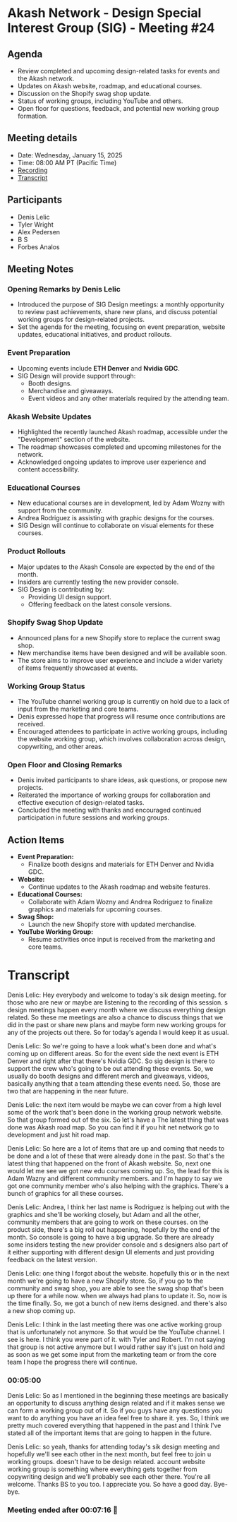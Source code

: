 # Akash Network - Design Special Interest Group (SIG) - Meeting #24

## Agenda
- Review completed and upcoming design-related tasks for events and the Akash network.
- Updates on Akash website, roadmap, and educational courses.
- Discussion on the Shopify swag shop update.
- Status of working groups, including YouTube and others.
- Open floor for questions, feedback, and potential new working group formation.

## Meeting details
- Date: Wednesday, January 15, 2025
- Time: 08:00 AM PT (Pacific Time)
- [Recording](https://p43vimej7j2tgtly3mbpdtnekobjmwwqwdw6gx655zgb3ganz3yq.arweave.net/fzdUMIn6dTNNeNsC8c2kU4KWWtCw7eNf3e5MHZgNzvE)
- [Transcript](#transcript)

## Participants
- Denis Lelic
- Tyler Wright
- Alex Pedersen
- B S
- Forbes Analos

## Meeting Notes

### Opening Remarks by Denis Lelic
- Introduced the purpose of SIG Design meetings: a monthly opportunity to review past achievements, share new plans, and discuss potential working groups for design-related projects.
- Set the agenda for the meeting, focusing on event preparation, website updates, educational initiatives, and product rollouts.

### Event Preparation
- Upcoming events include **ETH Denver** and **Nvidia GDC**.
- SIG Design will provide support through:
  - Booth designs.
  - Merchandise and giveaways.
  - Event videos and any other materials required by the attending team.

### Akash Website Updates
- Highlighted the recently launched Akash roadmap, accessible under the "Development" section of the website.
- The roadmap showcases completed and upcoming milestones for the network.
- Acknowledged ongoing updates to improve user experience and content accessibility.

### Educational Courses
- New educational courses are in development, led by Adam Wozny with support from the community.
- Andrea Rodriguez is assisting with graphic designs for the courses.
- SIG Design will continue to collaborate on visual elements for these courses.

### Product Rollouts
- Major updates to the Akash Console are expected by the end of the month.
- Insiders are currently testing the new provider console.
- SIG Design is contributing by:
  - Providing UI design support.
  - Offering feedback on the latest console versions.

### Shopify Swag Shop Update
- Announced plans for a new Shopify store to replace the current swag shop.
- New merchandise items have been designed and will be available soon.
- The store aims to improve user experience and include a wider variety of items frequently showcased at events.

### Working Group Status
- The YouTube channel working group is currently on hold due to a lack of input from the marketing and core teams.
- Denis expressed hope that progress will resume once contributions are received.
- Encouraged attendees to participate in active working groups, including the website working group, which involves collaboration across design, copywriting, and other areas.

### Open Floor and Closing Remarks
- Denis invited participants to share ideas, ask questions, or propose new projects.
- Reiterated the importance of working groups for collaboration and effective execution of design-related tasks.
- Concluded the meeting with thanks and encouraged continued participation in future sessions and working groups.

## Action Items
- **Event Preparation:**
  - Finalize booth designs and materials for ETH Denver and Nvidia GDC.
- **Website:**
  - Continue updates to the Akash roadmap and website features.
- **Educational Courses:**
  - Collaborate with Adam Wozny and Andrea Rodriguez to finalize graphics and materials for upcoming courses.
- **Swag Shop:**
  - Launch the new Shopify store with updated merchandise.
- **YouTube Working Group:**
  - Resume activities once input is received from the marketing and core teams.

# **Transcript**

Denis Lelic: Hey everybody and welcome to today's sik design meeting. for those who are new or maybe are listening to the recording of this session. s design meetings happen every month where we discuss everything design related.  So these me meetings are also a chance to discuss things that we did in the past or share new plans and maybe form new working groups for any of the projects out there. So for today's agenda I would keep it as usual.

Denis Lelic: So we're going to have a look what's been done and what's coming up on different areas. So for the event side the next event is ETH Denver and right after that there's Nvidia GDC. So sig design is there to support the crew who's going to be out attending these events. So, we usually do booth designs and different merch and giveaways, videos, basically anything that a team attending these events need. So, those are two that are happening in the near future.

Denis Lelic: the next item would be maybe we can cover from a high level some of the work that's been done in the working group network website.  So that group formed out of the six. So let's have a The latest thing that was done was Akash road map. So you can find it if you hit net network go to development and just hit road map.

Denis Lelic: So here are a lot of items that are up and coming that needs to be done and a lot of these that were already done in the past. So that's the latest thing that happened on the front of Akash website.  So, next one would let me see we got new edu courses coming up. So, the lead for this is Adam Wazny and different community members. and I'm happy to say we got one community member who's also helping with the graphics. There's a bunch of graphics for all these courses.

Denis Lelic: Andrea, I think her last name is Rodriguez is helping out with the graphics and she'll be working closely, but Adam and all the other, community members that are going to work on these courses. on the product side, there's a big roll out happening, hopefully by the end of the month.  So console is going to have a big upgrade. So there are already some insiders testing the new provider console and s designers also part of it either supporting with different design UI elements and just providing feedback on the latest version.

Denis Lelic: one thing I forgot about the website. hopefully this or in the next month we're going to have a new Shopify store. So, if you go to the community and swag shop, you are able to see the swag shop that's been up there for a while now.  when we always had plans to update it. So, now is the time finally. So, we got a bunch of new items designed. and there's also a new shop coming up.

Denis Lelic: I think in the last meeting there was one active working group that is unfortunately not anymore. So that would be the YouTube channel. I see is here. I think you were part of it. with Tyler and Robert. I'm not saying that group is not active anymore but I would rather say it's just on hold and as soon as we get some input from the marketing team or from the core team I hope the progress there will continue.


### 00:05:00

Denis Lelic: So as I mentioned in the beginning these meetings are basically an opportunity to discuss anything design related and if it makes sense we can form a working group out of it. So if you guys have any questions you want to do anything you have an idea feel free to share it. yes. So, I think we pretty much covered everything that happened in the past and I think I've stated all of the important items that are going to happen in the future.

Denis Lelic: so yeah, thanks for attending today's sik design meeting and hopefully we'll see each other in the next month, but feel free to join u working groups. doesn't have to be design related. account website working group is something where everything gets together from copywriting design and we'll probably see each other there. You're all welcome. Thanks BS to you too. I appreciate you. So have a good day. Bye-bye.


### Meeting ended after 00:07:16 👋


